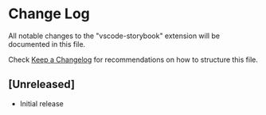 # Change Log
All notable changes to the "vscode-storybook" extension will be documented in this file.

Check [Keep a Changelog](http://keepachangelog.com/) for recommendations on how to structure this file.

## [Unreleased]
- Initial release